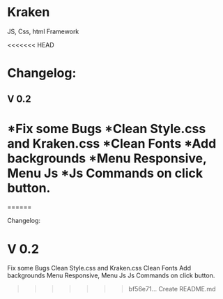 Kraken
======

JS, Css, html Framework

<<<<<<< HEAD


Changelog:
======

V 0.2
------
*Fix some Bugs
*Clean Style.css and Kraken.css
*Clean Fonts
*Add backgrounds
*Menu Responsive, Menu Js
*Js Commands on click button.
=======
======


Changelog:

V 0.2
======
Fix some Bugs
Clean Style.css and Kraken.css
Clean Fonts
Add backgrounds
Menu Responsive, Menu Js
Js Commands on click button.
>>>>>>> bf56e71... Create README.md
